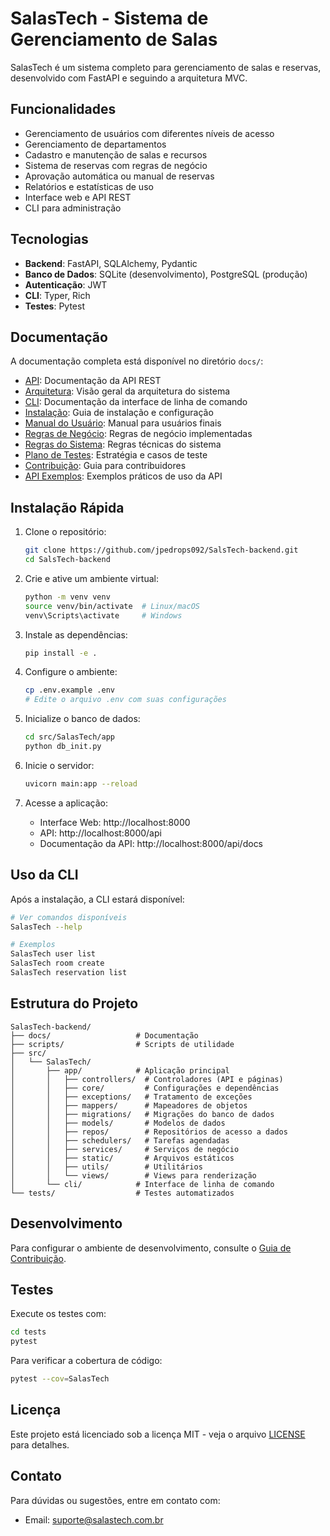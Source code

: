 # SalasTech - Sistema de Gerenciamento de Salas

SalasTech é um sistema completo para gerenciamento de salas e reservas, desenvolvido com FastAPI e seguindo a arquitetura MVC.

## Funcionalidades

- Gerenciamento de usuários com diferentes níveis de acesso
- Gerenciamento de departamentos
- Cadastro e manutenção de salas e recursos
- Sistema de reservas com regras de negócio
- Aprovação automática ou manual de reservas
- Relatórios e estatísticas de uso
- Interface web e API REST
- CLI para administração

## Tecnologias

- **Backend**: FastAPI, SQLAlchemy, Pydantic
- **Banco de Dados**: SQLite (desenvolvimento), PostgreSQL (produção)
- **Autenticação**: JWT
- **CLI**: Typer, Rich
- **Testes**: Pytest

## Documentação

A documentação completa está disponível no diretório `docs/`:

- [API](docs/API.md): Documentação da API REST
- [Arquitetura](docs/Arquitetura.md): Visão geral da arquitetura do sistema
- [CLI](docs/CLI.md): Documentação da interface de linha de comando
- [Instalação](docs/Instalacao.md): Guia de instalação e configuração
- [Manual do Usuário](docs/ManualUsuario.md): Manual para usuários finais
- [Regras de Negócio](docs/RegraNegocio.md): Regras de negócio implementadas
- [Regras do Sistema](docs/RegrasDeSistema.md): Regras técnicas do sistema
- [Plano de Testes](docs/plano_de_testes.md): Estratégia e casos de teste
- [Contribuição](docs/Contribuicao.md): Guia para contribuidores
- [API Exemplos](docs/API_Exemplos.md): Exemplos práticos de uso da API

## Instalação Rápida

1. Clone o repositório:

   ```bash
   git clone https://github.com/jpedrops092/SalsTech-backend.git
   cd SalsTech-backend
   ```
2. Crie e ative um ambiente virtual:

   ```bash
   python -m venv venv
   source venv/bin/activate  # Linux/macOS
   venv\Scripts\activate     # Windows
   ```
3. Instale as dependências:

   ```bash
   pip install -e .
   ```
4. Configure o ambiente:

   ```bash
   cp .env.example .env
   # Edite o arquivo .env com suas configurações
   ```
5. Inicialize o banco de dados:

   ```bash
   cd src/SalasTech/app
   python db_init.py
   ```
6. Inicie o servidor:

   ```bash
   uvicorn main:app --reload
   ```
7. Acesse a aplicação:

   - Interface Web: http://localhost:8000
   - API: http://localhost:8000/api
   - Documentação da API: http://localhost:8000/api/docs

## Uso da CLI

Após a instalação, a CLI estará disponível:

```bash
# Ver comandos disponíveis
SalasTech --help

# Exemplos
SalasTech user list
SalasTech room create
SalasTech reservation list
```

## Estrutura do Projeto

```
SalasTech-backend/
├── docs/                   # Documentação
├── scripts/                # Scripts de utilidade
├── src/
│   └── SalasTech/
│       ├── app/            # Aplicação principal
│       │   ├── controllers/  # Controladores (API e páginas)
│       │   ├── core/         # Configurações e dependências
│       │   ├── exceptions/   # Tratamento de exceções
│       │   ├── mappers/      # Mapeadores de objetos
│       │   ├── migrations/   # Migrações do banco de dados
│       │   ├── models/       # Modelos de dados
│       │   ├── repos/        # Repositórios de acesso a dados
│       │   ├── schedulers/   # Tarefas agendadas
│       │   ├── services/     # Serviços de negócio
│       │   ├── static/       # Arquivos estáticos
│       │   ├── utils/        # Utilitários
│       │   └── views/        # Views para renderização
│       └── cli/            # Interface de linha de comando
└── tests/                  # Testes automatizados
```

## Desenvolvimento

Para configurar o ambiente de desenvolvimento, consulte o [Guia de Contribuição](docs/Contribuicao.md).

## Testes

Execute os testes com:

```bash
cd tests
pytest
```

Para verificar a cobertura de código:

```bash
pytest --cov=SalasTech
```

## Licença

Este projeto está licenciado sob a licença MIT - veja o arquivo [LICENSE](LICENSE) para detalhes.

## Contato

Para dúvidas ou sugestões, entre em contato com:

- Email: suporte@salastech.com.br

